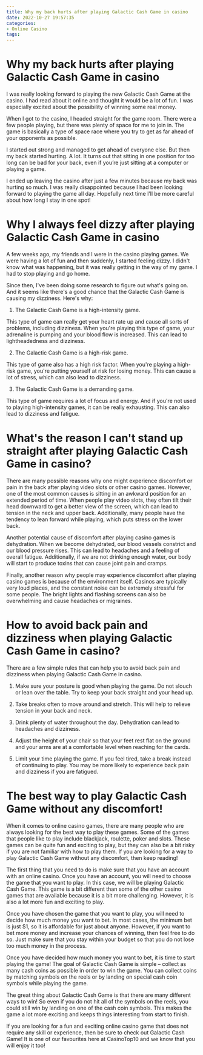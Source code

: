 ```yaml
---
title: Why my back hurts after playing Galactic Cash Game in casino
date: 2022-10-27 19:57:35
categories:
- Online Casino
tags:
---
```



#  Why my back hurts after playing Galactic Cash Game in casino

I was really looking forward to playing the new Galactic Cash Game at the casino. I had read about it online and thought it would be a lot of fun. I was especially excited about the possibility of winning some real money.

When I got to the casino, I headed straight for the game room. There were a few people playing, but there was plenty of space for me to join in. The game is basically a type of space race where you try to get as far ahead of your opponents as possible.

I started out strong and managed to get ahead of everyone else. But then my back started hurting. A lot. It turns out that sitting in one position for too long can be bad for your back, even if you’re just sitting at a computer or playing a game.

I ended up leaving the casino after just a few minutes because my back was hurting so much. I was really disappointed because I had been looking forward to playing the game all day. Hopefully next time I’ll be more careful about how long I stay in one spot!

#  Why I always feel dizzy after playing Galactic Cash Game in casino

A few weeks ago, my friends and I were in the casino playing games. We were having a lot of fun and then suddenly, I started feeling dizzy. I didn't know what was happening, but it was really getting in the way of my game. I had to stop playing and go home.

Since then, I've been doing some research to figure out what's going on. And it seems like there's a good chance that the Galactic Cash Game is causing my dizziness. Here's why:

1) The Galactic Cash Game is a high-intensity game.

This type of game can really get your heart rate up and cause all sorts of problems, including dizziness. When you're playing this type of game, your adrenaline is pumping and your blood flow is increased. This can lead to lightheadedness and dizziness.

2) The Galactic Cash Game is a high-risk game.

This type of game also has a high risk factor. When you're playing a high-risk game, you're putting yourself at risk for losing money. This can cause a lot of stress, which can also lead to dizziness.

3) The Galactic Cash Game is a demanding game.

This type of game requires a lot of focus and energy. And if you're not used to playing high-intensity games, it can be really exhausting. This can also lead to dizziness and fatigue.

#  What's the reason I can't stand up straight after playing Galactic Cash Game in casino?

There are many possible reasons why one might experience discomfort or pain in the back after playing video slots or other casino games. However, one of the most common causes is sitting in an awkward position for an extended period of time. When people play video slots, they often tilt their head downward to get a better view of the screen, which can lead to tension in the neck and upper back. Additionally, many people have the tendency to lean forward while playing, which puts stress on the lower back.

Another potential cause of discomfort after playing casino games is dehydration. When we become dehydrated, our blood vessels constrict and our blood pressure rises. This can lead to headaches and a feeling of overall fatigue. Additionally, if we are not drinking enough water, our body will start to produce toxins that can cause joint pain and cramps.

Finally, another reason why people may experience discomfort after playing casino games is because of the environment itself. Casinos are typically very loud places, and the constant noise can be extremely stressful for some people. The bright lights and flashing screens can also be overwhelming and cause headaches or migraines.

#  How to avoid back pain and dizziness when playing Galactic Cash Game in casino?

There are a few simple rules that can help you to avoid back pain and dizziness when playing Galactic Cash Game in casino.

1. Make sure your posture is good when playing the game. Do not slouch or lean over the table. Try to keep your back straight and your head up.

2. Take breaks often to move around and stretch. This will help to relieve tension in your back and neck.

3. Drink plenty of water throughout the day. Dehydration can lead to headaches and dizziness.

4. Adjust the height of your chair so that your feet rest flat on the ground and your arms are at a comfortable level when reaching for the cards.

5. Limit your time playing the game. If you feel tired, take a break instead of continuing to play. You may be more likely to experience back pain and dizziness if you are fatigued.

#  The best way to play Galactic Cash Game without any discomfort!

When it comes to online casino games, there are many people who are always looking for the best way to play these games. Some of the games that people like to play include blackjack, roulette, poker and slots. These games can be quite fun and exciting to play, but they can also be a bit risky if you are not familiar with how to play them. If you are looking for a way to play Galactic Cash Game without any discomfort, then keep reading!

The first thing that you need to do is make sure that you have an account with an online casino. Once you have an account, you will need to choose the game that you want to play. In this case, we will be playing Galactic Cash Game. This game is a bit different than some of the other casino games that are available because it is a bit more challenging. However, it is also a lot more fun and exciting to play.

Once you have chosen the game that you want to play, you will need to decide how much money you want to bet. In most cases, the minimum bet is just $1, so it is affordable for just about anyone. However, if you want to bet more money and increase your chances of winning, then feel free to do so. Just make sure that you stay within your budget so that you do not lose too much money in the process.

Once you have decided how much money you want to bet, it is time to start playing the game! The goal of Galactic Cash Game is simple – collect as many cash coins as possible in order to win the game. You can collect coins by matching symbols on the reels or by landing on special cash coin symbols while playing the game.

The great thing about Galactic Cash Game is that there are many different ways to win! So even if you do not hit all of the symbols on the reels, you could still win by landing on one of the cash coin symbols. This makes the game a lot more exciting and keeps things interesting from start to finish.

If you are looking for a fun and exciting online casino game that does not require any skill or experience, then be sure to check out Galactic Cash Game! It is one of our favourites here at CasinoTop10 and we know that you will enjoy it too!